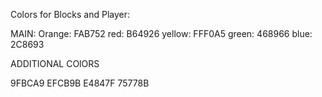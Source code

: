 Colors for Blocks and Player:

MAIN:
Orange: FAB752
red: B64926
yellow: FFF0A5
green: 468966
blue: 2C8693


ADDITIONAL COlORS

9FBCA9
EFCB9B
E4847F
75778B